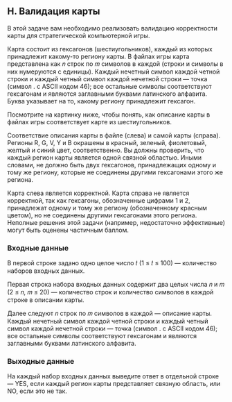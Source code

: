 ## H. Валидация карты

В этой задаче вам необходимо реализовать валидацию корректности карты для стратегической компьютерной игры.

Карта состоит из гексагонов (шестиугольников), каждый из которых принадлежит какому-то региону карты. В файлах игры карта представлена как 𝑛 строк по 𝑚 символов в каждой (строки и символы в них нумеруются с единицы). Каждый нечетный символ каждой четной строки и каждый четный символ каждой нечетной строки — точка (символ . с ASCII кодом 46); все остальные символы соответствуют гексагонам и являются заглавными буквами латинского алфавита. Буква указывает на то, какому региону принадлежит гексагон.

Посмотрите на картинку ниже, чтобы понять, как описание карты в файлах игры соответствует карте из шестиугольников.

Соответствие описания карты в файле (слева) и самой карты (справа). Регионы R, G, V, Y и B окрашены в красный, зеленый, фиолетовый, желтый и синий цвет, соответственно.
Вы должны проверить, что каждый регион карты является одной связной областью. Иными словами, не должно быть двух гексагонов, принадлежащих одному и тому же региону, которые не соединены другими гексагонами этого же региона.

Карта слева является корректной. Карта справа не является корректной, так как гексагоны, обозначенные цифрами 1 и 2, принадлежат одному и тому же региону (обозначенному красным цветом), но не соединены другими гексагонами этого региона.
Неполные решения этой задачи (например, недостаточно эффективные) могут быть оценены частичным баллом.

### Входные данные
В первой строке задано одно целое число 𝑡 (1 ≤ 𝑡 ≤ 100) — количество наборов входных данных.

Первая строка набора входных данных содержит два целых числа 𝑛 и 𝑚 (2 ≤ 𝑛, 𝑚 ≤ 20) — количество строк и количество символов в каждой строке в описании карты.

Далее следуют 𝑛 строк по 𝑚 символов в каждой — описание карты. Каждый нечетный символ каждой четной строки и каждый четный символ каждой нечетной строки — точка (символ . с ASCII кодом 46); все остальные символы соответствуют гексагонам и являются заглавными буквами латинского алфавита.

### Выходные данные
На каждый набор входных данных выведите ответ в отдельной строке — YES, если каждый регион карты представляет связную область, или NO, если это не так.